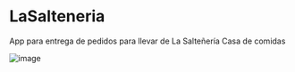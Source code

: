 # LaSalteneria
App para entrega de pedidos para llevar de La Salteñería Casa de comidas


![image](https://github.com/jptuttolomondo/LaSalteneria/assets/92340417/a2d8d22b-9811-45b2-b385-2a4a10d0183d)
